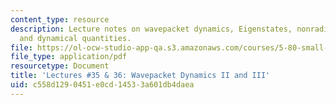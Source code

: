 ```yaml
---
content_type: resource
description: Lecture notes on wavepacket dynamics, Eigenstates, nonradiative decay,
  and dynamical quantities.
file: https://ol-ocw-studio-app-qa.s3.amazonaws.com/courses/5-80-small-molecule-spectroscopy-and-dynamics-fall-2008/c558d1290451e0cd14533a601db4daea_36_580ln_fa08.pdf
file_type: application/pdf
resourcetype: Document
title: 'Lectures #35 & 36: Wavepacket Dynamics II and III'
uid: c558d129-0451-e0cd-1453-3a601db4daea
---
```

